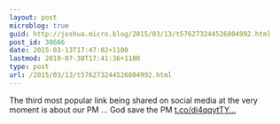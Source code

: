 ```yaml
---
layout: post
microblog: true
guid: http://joshua.micro.blog/2015/03/13/t576273244526804992.html
post_id: 38666
date: 2015-03-13T17:47:02+1100
lastmod: 2019-07-30T17:41:36+1100
type: post
url: /2015/03/13/t576273244526804992.html
---
```

The third most popular link being shared on social media at the very moment is about our PM ... God save the PM [t.co/di4qqytTY...](http://t.co/di4qqytTYk)
